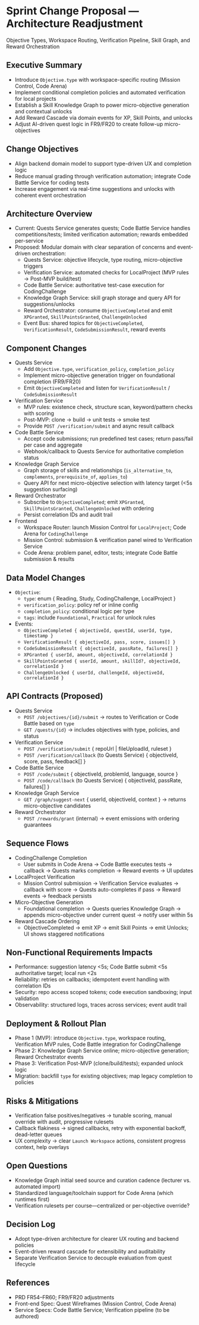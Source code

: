 # Sprint Change Proposal — Architecture Readjustment

Objective Types, Workspace Routing, Verification Pipeline, Skill Graph, and Reward Orchestration

## Executive Summary
- Introduce `Objective.type` with workspace-specific routing (Mission Control, Code Arena)
- Implement conditional completion policies and automated verification for local projects
- Establish a Skill Knowledge Graph to power micro-objective generation and contextual unlocks
- Add Reward Cascade via domain events for XP, Skill Points, and unlocks
- Adjust AI-driven quest logic in FR9/FR20 to create follow-up micro-objectives

## Change Objectives
- Align backend domain model to support type-driven UX and completion logic
- Reduce manual grading through verification automation; integrate Code Battle Service for coding tests
- Increase engagement via real-time suggestions and unlocks with coherent event orchestration

## Architecture Overview
- Current: Quests Service generates quests; Code Battle Service handles competitions/tests; limited verification automation; rewards embedded per-service
- Proposed: Modular domain with clear separation of concerns and event-driven orchestration:
  - Quests Service: objective lifecycle, type routing, micro-objective triggers
  - Verification Service: automated checks for LocalProject (MVP rules → Post-MVP build/test)
  - Code Battle Service: authoritative test-case execution for CodingChallenge
  - Knowledge Graph Service: skill graph storage and query API for suggestions/unlocks
  - Reward Orchestrator: consume `ObjectiveCompleted` and emit `XPGranted`, `SkillPointsGranted`, `ChallengeUnlocked`
  - Event Bus: shared topics for `ObjectiveCompleted`, `VerificationResult`, `CodeSubmissionResult`, reward events

## Component Changes
- Quests Service
  - Add `Objective.type`, `verification_policy`, `completion_policy`
  - Implement micro-objective generation trigger on foundational completion (FR9/FR20)
  - Emit `ObjectiveCompleted` and listen for `VerificationResult` / `CodeSubmissionResult`
- Verification Service
  - MVP rules: existence check, structure scan, keyword/pattern checks with scoring
  - Post-MVP: clone → build → unit tests → smoke test
  - Provide `POST /verification/submit` and async result callback
- Code Battle Service
  - Accept code submissions; run predefined test cases; return pass/fail per case and aggregate
  - Webhook/callback to Quests Service for authoritative completion status
- Knowledge Graph Service
  - Graph storage of skills and relationships (`is_alternative_to`, `complements`, `prerequisite_of`, `applies_to`)
  - Query API for next micro-objective selection with latency target (<5s suggestion surfacing)
- Reward Orchestrator
  - Subscribe to `ObjectiveCompleted`; emit `XPGranted`, `SkillPointsGranted`, `ChallengeUnlocked` with ordering
  - Persist correlation IDs and audit trail
- Frontend
  - Workspace Router: launch Mission Control for `LocalProject`; Code Arena for `CodingChallenge`
  - Mission Control: submission & verification panel wired to Verification Service
  - Code Arena: problem panel, editor, tests; integrate Code Battle submission & results

## Data Model Changes
- `Objective`:
  - `type`: enum { Reading, Study, CodingChallenge, LocalProject }
  - `verification_policy`: policy ref or inline config
  - `completion_policy`: conditional logic per type
  - `tags`: include `Foundational`, `Practical` for unlock rules
- Events:
  - `ObjectiveCompleted { objectiveId, questId, userId, type, timestamp }`
  - `VerificationResult { objectiveId, pass, score, issues[] }`
  - `CodeSubmissionResult { objectiveId, passRate, failures[] }`
  - `XPGranted { userId, amount, objectiveId, correlationId }`
  - `SkillPointsGranted { userId, amount, skillId?, objectiveId, correlationId }`
  - `ChallengeUnlocked { userId, challengeId, objectiveId, correlationId }`

## API Contracts (Proposed)
- Quests Service
  - `POST /objectives/{id}/submit` → routes to Verification or Code Battle based on `type`
  - `GET /quests/{id}` → includes objectives with type, policies, and status
- Verification Service
  - `POST /verification/submit` { repoUrl | fileUploadId, ruleset }
  - `POST /verification/callback` (to Quests Service) { objectiveId, score, pass, feedback[] }
- Code Battle Service
  - `POST /code/submit` { objectiveId, problemId, language, source }
  - `POST /code/callback` (to Quests Service) { objectiveId, passRate, failures[] }
- Knowledge Graph Service
  - `GET /graph/suggest-next` { userId, objectiveId, context } → returns micro-objective candidates
- Reward Orchestrator
  - `POST /rewards/grant` (internal) → event emissions with ordering guarantees

## Sequence Flows
- CodingChallenge Completion
  - User submits in Code Arena → Code Battle executes tests → callback → Quests marks completion → Reward events → UI updates
- LocalProject Verification
  - Mission Control submission → Verification Service evaluates → callback with score → Quests auto-completes if pass → Reward events → feedback persists
- Micro-Objective Generation
  - Foundational completion → Quests queries Knowledge Graph → appends micro-objective under current quest → notify user within 5s
- Reward Cascade Ordering
  - ObjectiveCompleted → emit XP → emit Skill Points → emit Unlocks; UI shows staggered notifications

## Non-Functional Requirements Impacts
- Performance: suggestion latency <5s; Code Battle submit <5s authoritative target; local run <2s
- Reliability: retries on callbacks; idempotent event handling with correlation IDs
- Security: repo access scoped tokens; code execution sandboxing; input validation
- Observability: structured logs, traces across services; event audit trail

## Deployment & Rollout Plan
- Phase 1 (MVP): introduce `Objective.type`, workspace routing, Verification MVP rules, Code Battle integration for CodingChallenge
- Phase 2: Knowledge Graph Service online; micro-objective generation; Reward Orchestrator events
- Phase 3: Verification Post-MVP (clone/build/tests); expanded unlock logic
- Migration: backfill `type` for existing objectives; map legacy completion to policies

## Risks & Mitigations
- Verification false positives/negatives → tunable scoring, manual override with audit, progressive rulesets
- Callback flakiness → signed callbacks, retry with exponential backoff, dead-letter queues
- UX complexity → clear `Launch Workspace` actions, consistent progress context, help overlays

## Open Questions
- Knowledge Graph initial seed source and curation cadence (lecturer vs. automated import)
- Standardized language/toolchain support for Code Arena (which runtimes first)
- Verification rulesets per course—centralized or per-objective override?

## Decision Log
- Adopt type-driven architecture for clearer UX routing and backend policies
- Event-driven reward cascade for extensibility and auditability
- Separate Verification Service to decouple evaluation from quest lifecycle

## References
- PRD FR54–FR60; FR9/FR20 adjustments
- Front-end Spec: Quest Wireframes (Mission Control, Code Arena)
- Service Specs: Code Battle Service; Verification pipeline (to be authored)